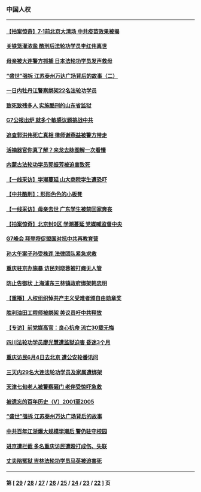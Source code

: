 ### 中国人权
---
#### [【拍案惊奇】7‧1前北京大清场 中共疫苗效果被揭](../../pages/ncid278/n13020472.md) 
#### [关铁笼灌浓盐 酷刑后法轮功学员李红伟离世](../../pages/ncid278/n13020931.md) 
#### [母亲被大连警方抓捕 日本法轮功学员发声救母](../../pages/ncid278/n13019825.md) 
#### [“盛世”强拆 江苏泰州万达广场背后的故事（二）](../../pages/ncid278/n13018782.md) 
#### [一日内牡丹江警察绑架22名法轮功学员](../../pages/ncid278/n13019320.md) 
#### [致死致残多人 实施酷刑的山东省监狱](../../pages/ncid278/n13015426.md) 
#### [G7公报出炉 就多个敏感议题挑战中共](../../pages/ncid278/n13019389.md) 
#### [追查郭洪伟死亡真相 律师谢燕益被警方带走](../../pages/ncid278/n13018881.md) 
#### [活摘器官你真了解？来龙去脉图解一次看懂](../../pages/ncid278/n13013820.md) 
#### [内蒙古法轮功学员郭振芳被迫害致死](../../pages/ncid278/n13018105.md) 
#### [【一线采访】学潮蔓延 山大商院学生遭恐吓](../../pages/ncid278/n13018257.md) 
#### [【中共酷刑】：形形色色的小板凳](../../pages/ncid278/n13016442.md) 
#### [【一线采访】母亲去世 广东学生被禁回家奔丧](../../pages/ncid278/n13017817.md) 
#### [【拍案惊奇】北京封9区 学潮蔓延 党媒喊监督中央](../../pages/ncid278/n13016906.md) 
#### [G7峰会 拜登将促盟国对抗中共再教育营](../../pages/ncid278/n13017649.md) 
#### [孙大午案子孙受株连 法律团队紧急求救](../../pages/ncid278/n13017387.md) 
#### [重庆驻京办施暴 访民刘晓蓉被打瘫无人管](../../pages/ncid278/n13016785.md) 
#### [防止告御状 上海浦东三林镇政府绑架韩忠明](../../pages/ncid278/n13015498.md) 
#### [【重播】人权组织悼共产主义受难者颁自由勋章奖](../../pages/ncid278/n13016420.md) 
#### [胜利油田工程师被绑架 美议员吁中共释放](../../pages/ncid278/n13016246.md) 
#### [【专访】前党媒高官：良心抗命 流亡30载无悔](../../pages/ncid278/n13015689.md) 
#### [四川法轮功学员廖光慧遭监狱迫害 昏迷3个月](../../pages/ncid278/n13015133.md) 
#### [重庆访民6月4日去北京 遭公安轮番讯问](../../pages/ncid278/n13014804.md) 
#### [三天内29名大连法轮功学员及家属遭绑架](../../pages/ncid278/n13012641.md) 
#### [天津七旬老人被警察砸门 老伴受惊吓急救](../../pages/ncid278/n13012765.md) 
#### [被遗忘的百年历史（V）2001至2005](../../pages/ncid278/n13001609.md) 
#### [“盛世”强拆 江苏泰州万达广场背后的故事](../../pages/ncid278/n13013671.md) 
#### [中共百年江浙爆大规模学潮后 警仍驻守校园](../../pages/ncid278/n13013665.md) 
#### [进京遭拦截 多名重庆访民遭殴打成伤、失联](../../pages/ncid278/n13012215.md) 
#### [丈夫陷冤狱 吉林法轮功学员马英被迫害死](../../pages/ncid278/n13010395.md) 

---
#### 第 [ [29](./29.md) / [28](./28.md) / [27](./27.md) / [26](./26.md) / [25](./25.md) / [24](./24.md) / [23](./23.md) / [22](./22.md) ] 页
